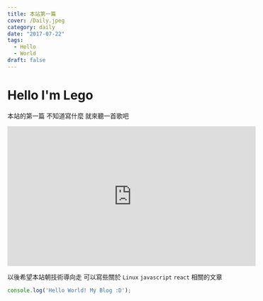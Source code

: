 ```yaml
---
title: 本站第一篇
cover: /Daily.jpeg
category: daily
date: "2017-07-22"
tags:
  - Hello
  - World
draft: false
---
```


# Hello I'm Lego

本站的第一篇 不知道寫什麼 就來聽一首歌吧

<iframe width="560" height="315" src="https://www.youtube.com/embed/YOb4VUgRqo0" frameborder="0" allowfullscreen></iframe>

以後希望本站朝技術導向走 可以寫些關於 `Linux` `javascript` `react` 相關的文章

```js
console.log('Hello World! My Blog :D');
```

